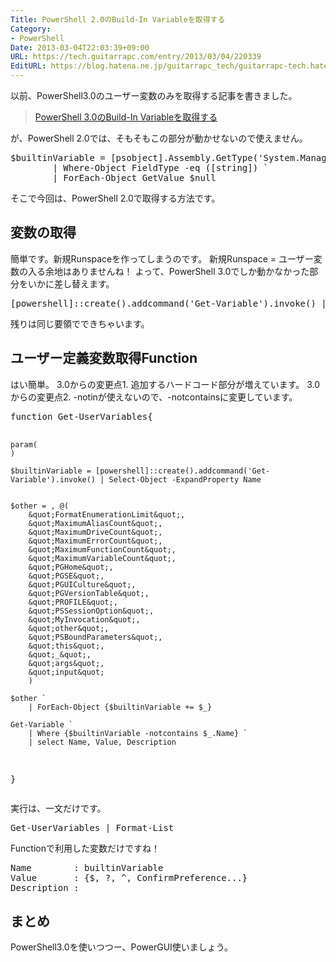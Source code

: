 ```yaml
---
Title: PowerShell 2.0のBuild-In Variableを取得する
Category:
- PowerShell
Date: 2013-03-04T22:03:39+09:00
URL: https://tech.guitarrapc.com/entry/2013/03/04/220339
EditURL: https://blog.hatena.ne.jp/guitarrapc_tech/guitarrapc-tech.hatenablog.com/atom/entry/11696248318757675569
---
```


以前、PowerShell3.0のユーザー変数のみを取得する記事を書きました。
<blockquote><a href="http://guitarrapc.wordpress.com/2013/02/21/powershell%e3%81%aebuild-in-variable%e3%82%92%e5%8f%96%e5%be%97%e3%81%99%e3%82%8b/" target="_blank">PowerShell 3.0のBuild-In Variableを取得する</a></blockquote>

が、PowerShell 2.0では、そもそもこの部分が動かせないので使えません。
<pre class="brush: powershell">
$builtinVariable = [psobject].Assembly.GetType('System.Management.Automation.SpecialVariables').GetFields('NonPublic,Static') `
        | Where-Object FieldType -eq ([string]) `
        | ForEach-Object GetValue $null
</pre>

そこで今回は、PowerShell 2.0で取得する方法です。



<h2>変数の取得</h2>
簡単です。新規Runspaceを作ってしまうのです。
新規Runspace = ユーザー変数の入る余地はありませんね！
よって、PowerShell 3.0でしか動かなかった部分をいかに差し替えます。
<pre class="brush: powershell">
[powershell]::create().addcommand('Get-Variable').invoke() | Select-Object -ExpandProperty Name
</pre>

残りは同じ要領でできちゃいます。

<h2>ユーザー定義変数取得Function</h2>
はい簡単。
3.0からの変更点1. 追加するハードコード部分が増えています。
3.0からの変更点2. -notinが使えないので、-notcontainsに変更しています。
<pre class="brush: powershell">
function Get-UserVariables{

    param(
    )

    $builtinVariable = [powershell]::create().addcommand('Get-Variable').invoke() | Select-Object -ExpandProperty Name


    $other = , @(
		&quot;FormatEnumerationLimit&quot;,
		&quot;MaximumAliasCount&quot;,
		&quot;MaximumDriveCount&quot;,
		&quot;MaximumErrorCount&quot;,
		&quot;MaximumFunctionCount&quot;,
		&quot;MaximumVariableCount&quot;,
		&quot;PGHome&quot;,
		&quot;PGSE&quot;,
		&quot;PGUICulture&quot;,
		&quot;PGVersionTable&quot;,
		&quot;PROFILE&quot;,
		&quot;PSSessionOption&quot;,
		&quot;MyInvocation&quot;,
		&quot;other&quot;,
		&quot;PSBoundParameters&quot;,
		&quot;this&quot;,
		&quot;_&quot;,
		&quot;args&quot;,
		&quot;input&quot;
		)

    $other `
        | ForEach-Object {$builtinVariable += $_}

    Get-Variable `
        | Where {$builtinVariable -notcontains $_.Name} `
        | select Name, Value, Description

}
</pre>

実行は、一文だけです。
<pre class="brush: powershell">
Get-UserVariables | Format-List
</pre>

Functionで利用した変数だけですね！
<pre class="brush: powershell">
Name        : builtinVariable
Value       : {$, ?, ^, ConfirmPreference...}
Description :
</pre>

<h2>まとめ</h2>
PowerShell3.0を使いつつー、PowerGUI使いましょう。
